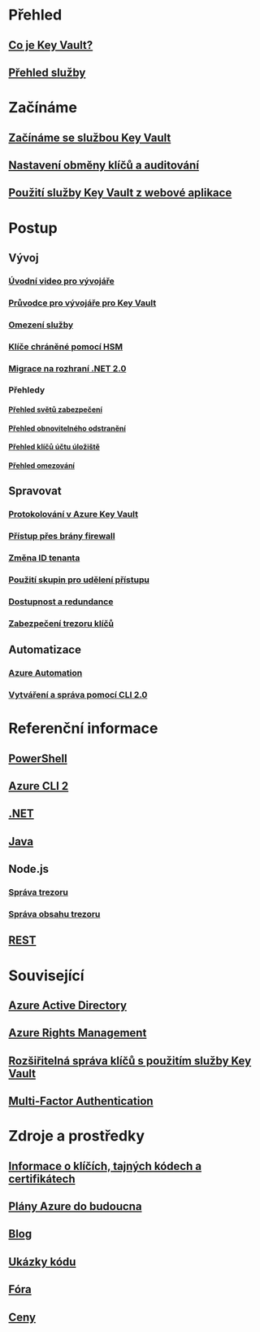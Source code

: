 # Přehled

## [Co je Key Vault?](key-vault-whatis.md)

## [Přehled služby](https://azure.microsoft.com/services/key-vault/)


# Začínáme

## [Začínáme se službou Key Vault](key-vault-get-started.md)

## [Nastavení obměny klíčů a auditování](key-vault-key-rotation-log-monitoring.md)

## [Použití služby Key Vault z webové aplikace](key-vault-use-from-web-application.md)


# Postup

## Vývoj

### [Úvodní video pro vývojáře](http://channel9.msdn.com/Blogs/Windows-Azure/Azure-Key-Vault-Developer-Quick-Start)

### [Průvodce pro vývojáře pro Key Vault](key-vault-developers-guide.md)

### [Omezení služby](key-vault-service-limits.md)

### [Klíče chráněné pomocí HSM](key-vault-hsm-protected-keys.md)

### [Migrace na rozhraní .NET 2.0](key-vault-dotnet2api-release-notes.md)

### Přehledy

#### [Přehled světů zabezpečení](key-vault-ovw-security-worlds.md)

#### [Přehled obnovitelného odstranění](key-vault-ovw-soft-delete.md)

#### [Přehled klíčů účtu úložiště](key-vault-ovw-storage-keys.md)

#### [Přehled omezování](key-vault-ovw-throttling.md)


## Spravovat

### [Protokolování v Azure Key Vault](key-vault-logging.md)

### [Přístup přes brány firewall](key-vault-access-behind-firewall.md)

### [Změna ID tenanta](key-vault-subscription-move-fix.md)

### [Použití skupin pro udělení přístupu](key-vault-group-permissions-for-apps.md)

### [Dostupnost a redundance](key-vault-disaster-recovery-guidance.md)

### [Zabezpečení trezoru klíčů](key-vault-secure-your-key-vault.md)


## Automatizace

### [Azure Automation](automation-manage-key-vault.md)

### [Vytváření a správa pomocí CLI 2.0](key-vault-manage-with-cli2.md)


# Referenční informace

## [PowerShell](/powershell/module/azurerm.keyvault)

## [Azure CLI 2](/cli/azure/keyvault)

## [.NET](/dotnet/api/microsoft.azure.keyvault)

## [Java](/java/api/com.microsoft.azure.keyvault)

## Node.js

### [Správa trezoru](http://azure.github.io/azure-sdk-for-node/azure-arm-keyvault/latest)

### [Správa obsahu trezoru](http://azure.github.io/azure-sdk-for-node/azure-keyvault/latest)

## [REST](/rest/api/keyvault)


# Související

## [Azure Active Directory](https://azure.microsoft.com/documentation/services/active-directory/)

## [Azure Rights Management](https://technet.microsoft.com/en-US/dn175750)

## [Rozšiřitelná správa klíčů s použitím služby Key Vault](https://msdn.microsoft.com/en-us/library/azure/dn198405)

## [Multi-Factor Authentication](https://azure.microsoft.com/documentation/services/multi-factor-authentication/)


# Zdroje a prostředky

## [Informace o klíčích, tajných kódech a certifikátech](https://docs.microsoft.com/rest/api/keyvault/about-keys--secrets-and-certificates)

## [Plány Azure do budoucna](https://azure.microsoft.com/roadmap/)

## [Blog](http://blogs.technet.com/b/kv/)

## [Ukázky kódu](https://www.microsoft.com/download/details.aspx?id=45343)

## [Fóra](https://social.msdn.microsoft.com/forums/azure/en-US/home?forum=AzureKeyVault)

## [Ceny](https://azure.microsoft.com/pricing/details/key-vault/)

